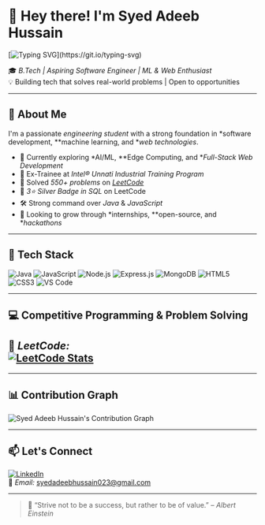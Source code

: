 # 👋 Hey there! I'm Syed Adeeb Hussain  
[![Typing SVG](https://readme-typing-svg.herokuapp.com?font=Fira+Code&pause=1000&color=00F7FF&center=true&width=435&lines=Software+Engineer+in+Making;Machine+Learning+%7C+Web+Developer;550%2B+LeetCode+Problems+Solved;Always+Learning+New+Things!)](https://git.io/typing-svg)

🎓 *B.Tech | Aspiring Software Engineer | ML & Web Enthusiast*  
💡 Building tech that solves real-world problems | Open to opportunities  

---

## 🚀 About Me  

I'm a passionate *engineering student* with a strong foundation in *software development, **machine learning, and **web technologies*.  


- 🌱 Currently exploring *AI/ML, **Edge Computing, and **Full-Stack Web Development*  
- 🧠 Ex-Trainee at *Intel® Unnati Industrial Training Program*  
- 🧩 Solved *550+ problems* on [*LeetCode*](https://leetcode.com/u/Syed-Adeeb-Hussain/)  
- 🥈 *3⭐ Silver Badge in SQL* on LeetCode  
- 🛠 Strong command over *Java* & *JavaScript*  
- 🎯 Looking to grow through *internships, **open-source, and **hackathons*  

---

## 🧰 Tech Stack  

![Java](https://img.shields.io/badge/-Java-007396?style=for-the-badge&logo=java&logoColor=white)
![JavaScript](https://img.shields.io/badge/-JavaScript-F7DF1E?style=for-the-badge&logo=javascript&logoColor=black)
![Node.js](https://img.shields.io/badge/-Node.js-339933?style=for-the-badge&logo=nodedotjs&logoColor=white)
![Express.js](https://img.shields.io/badge/-Express.js-000000?style=for-the-badge&logo=express&logoColor=white)
![MongoDB](https://img.shields.io/badge/-MongoDB-47A248?style=for-the-badge&logo=mongodb&logoColor=white)
![HTML5](https://img.shields.io/badge/-HTML5-E34F26?style=for-the-badge&logo=html5&logoColor=white)
![CSS3](https://img.shields.io/badge/-CSS3-1572B6?style=for-the-badge&logo=css3&logoColor=white)
![VS Code](https://img.shields.io/badge/-VS%20Code-007ACC?style=for-the-badge&logo=visual-studio-code)

---

## 💻 Competitive Programming & Problem Solving  

🏅 *LeetCode:*  
[![LeetCode Stats](https://leetcard.jacoblin.cool/Syed-Adeeb-Hussain?theme=dark&font=Karma&ext=heatmap)](https://leetcode.com/u/Syed-Adeeb-Hussain/)
---


---

## 📊 Contribution Graph  

![Syed Adeeb Hussain's Contribution Graph](https://github-readme-activity-graph.vercel.app/graph?username=syedadeebhussain&theme=react-dark&hide_border=true)




---

## 📫 Let's Connect  

[![LinkedIn](https://img.shields.io/badge/-LinkedIn-0077B5?style=for-the-badge&logo=linkedin&logoColor=white)](https://www.linkedin.com/in/syedadeebhussain/)  
📧 *Email:* [syedadeebhussain023@gmail.com](mailto:syedadeebhussain023@gmail.com)

---

> 💬 “Strive not to be a success, but rather to be of value.” – *Albert Einstein*
